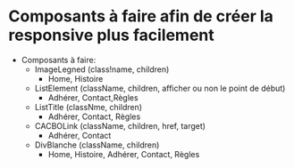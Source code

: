 # Composants à faire afin de créer la responsive plus facilement


- Composants à faire:
    - ImageLegned (class!name, children)
        - Home, Histoire
    - ListElement (className, children, afficher ou non le point de début)
        - Adhérer, Contact,Règles
    - ListTitle (classNme, children)
        - Adhérer, Contact, Règles
    - CACBOLink (className, children, href, target)
        - Adhérer, Contact
    - DivBlanche (className, children)
        - Home, Histoire, Adhérer, Contact, Règles